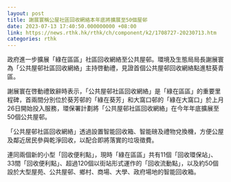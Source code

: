 ```yaml
---
layout: post
title: 謝展寰稱公屋社區回收網絡本年底將擴展至50個屋邨
date: 2023-07-13 17:40:50.000000000 +08:00
link: https://news.rthk.hk/rthk/ch/component/k2/1708727-20230713.htm
categories: rthk
---
```


政府進一步擴展「綠在區區」社區回收網絡至公共屋邨。環境及生態局局長謝展寰為「公共屋邨社區回收網絡」主持啓動禮，見證首個公共屋邨回收網絡點進駐葵青區。

謝展寰在啓動禮致辭時表示，「公共屋邨社區回收網絡」是「綠在區區」的重要里程碑，首兩間分別位於葵芳邨的「綠在葵芳」和大窩口邨的「綠在大窩口」於上月26日開始投入服務，環保署計劃將「公共屋邨社區回收網絡」在今年年底擴展至50個公共屋邨。

「公共屋邨社區回收網絡」透過設置智能回收箱、智能磅及禮物兌換機，方便公屋及鄰近居民參與乾淨回收，以配合即將落實的垃圾徵費。

連同兩個新的小型「回收便利點」，現時「綠在區區」共有11個「回收環保站」、33間「回收便利點」、超過120個以街站形式運作的「回收流動點」，以及約50個設於大型屋苑、公共屋邨、鄉村、商場、大學、政府場地的智能回收箱。
